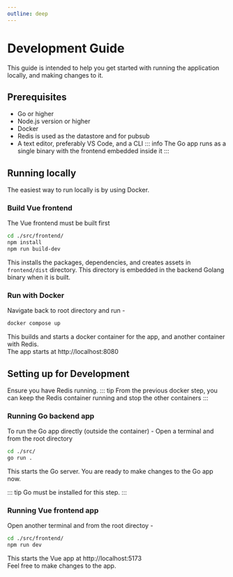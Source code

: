 ```yaml
---
outline: deep
---
```

# Development Guide
This guide is intended to help you get started with running the application locally, and making changes to it.

## Prerequisites
- Go <Badge type="tip" text="1.24.2" /> or higher
- Node.js version <Badge type="tip" text="20.10.0" /> or higher
- Docker
- Redis is used as the datastore and for pubsub
- A text editor, preferably VS Code, and a CLI
::: info
The Go app runs as a single binary with the frontend embedded inside it
:::

## Running locally
The easiest way to run locally is by using Docker.

### Build Vue frontend
The Vue frontend must be built first
```sh
cd ./src/frontend/
npm install
npm run build-dev
```
This installs the packages, dependencies, and creates assets in <code>frontend/dist</code> directory. This directory is embedded in the backend Golang binary when it is built.

### Run with Docker
Navigate back to root directory and run -
```sh
docker compose up
```
This builds and starts a docker container for the app, and another container with Redis.\
The app starts at http://localhost:8080

## Setting up for Development
Ensure you have Redis running.
::: tip
From the previous docker step, you can keep the Redis container running and stop the other containers
:::
### Running Go backend app
To run the Go app directly (outside the container) -
Open a terminal and from the root directory
```sh
cd ./src/
go run .
```
This starts the Go server. You are ready to make changes to the Go app now.

::: tip
Go must be installed for this step.
:::

### Running Vue frontend app
Open another terminal and from the root directoy - 
```sh
cd ./src/frontend/
npm run dev
```
This starts the Vue app at http://localhost:5173\
Feel free to make changes to the app.